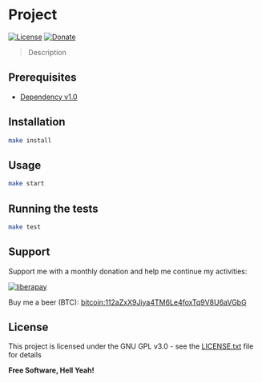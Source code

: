 Project
===

[![License](https://img.shields.io/badge/license-GPL%20v3%2B-yellow.svg?style=flat-square&colorA=0d7377&colorB=44c2c7)](https://raw.githubusercontent.com/ston3o/project/master/LICENSE.txt)
[![Donate](https://img.shields.io/badge/donate-liberapay-blue.svg?style=flat-square&colorA=0d7377&colorB=44c2c7)](https://liberapay.com/ston3o/donate)

> Description

## Prerequisites

- [Dependency v1.0]()

## Installation

```bash
make install
```

## Usage

```bash
make start
```

## Running the tests

```bash
make test
```

## Support

Support me with a monthly donation and help me continue my activities:

[![liberapay](https://liberapay.com/assets/widgets/donate.svg)](https://liberapay.com/ston3o/donate)

Buy me a beer (BTC): [bitcoin:112aZxX9Jiya4TM6Le4foxTq9V8U6aVGbG](112aZxX9Jiya4TM6Le4foxTq9V8U6aVGbG)

## License

This project is licensed under the GNU GPL v3.0 - see the [LICENSE.txt](LICENSE.txt) file for details

**Free Software, Hell Yeah!**
